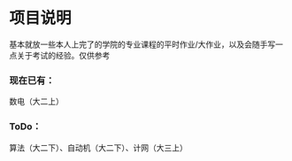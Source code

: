 # 项目说明
基本就放一些本人上完了的学院的专业课程的平时作业/大作业，以及会随手写一点关于考试的经验。仅供参考
### 现在已有：
数电（大二上）
### ToDo：
算法（大二下）、自动机（大二下）、计网（大三上）
